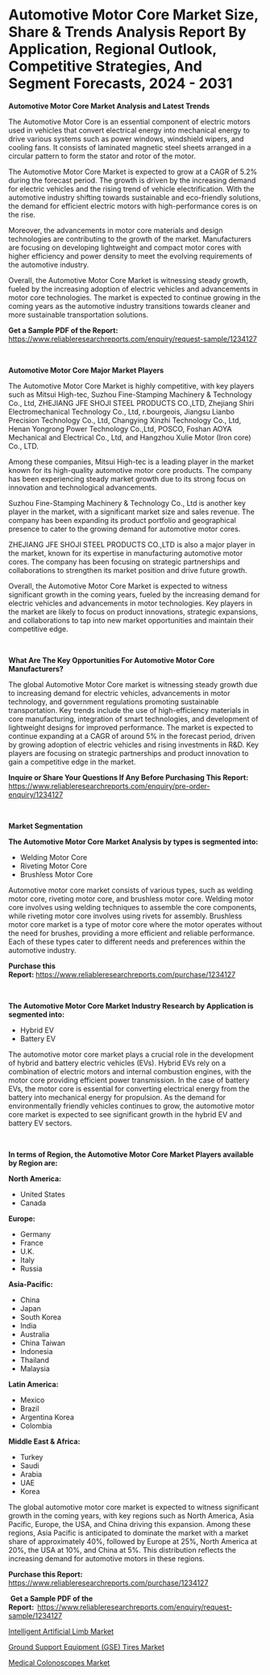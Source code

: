 <p><h1>Automotive Motor Core Market Size, Share & Trends Analysis Report By Application, Regional Outlook, Competitive Strategies, And Segment Forecasts, 2024 - 2031</h1></p><p><strong>Automotive Motor Core Market Analysis and Latest Trends</strong></p>
<p><p>The Automotive Motor Core is an essential component of electric motors used in vehicles that convert electrical energy into mechanical energy to drive various systems such as power windows, windshield wipers, and cooling fans. It consists of laminated magnetic steel sheets arranged in a circular pattern to form the stator and rotor of the motor.</p><p>The Automotive Motor Core Market is expected to grow at a CAGR of 5.2% during the forecast period. The growth is driven by the increasing demand for electric vehicles and the rising trend of vehicle electrification. With the automotive industry shifting towards sustainable and eco-friendly solutions, the demand for efficient electric motors with high-performance cores is on the rise.</p><p>Moreover, the advancements in motor core materials and design technologies are contributing to the growth of the market. Manufacturers are focusing on developing lightweight and compact motor cores with higher efficiency and power density to meet the evolving requirements of the automotive industry.</p><p>Overall, the Automotive Motor Core Market is witnessing steady growth, fueled by the increasing adoption of electric vehicles and advancements in motor core technologies. The market is expected to continue growing in the coming years as the automotive industry transitions towards cleaner and more sustainable transportation solutions.</p></p>
<p><strong>Get a Sample PDF of the Report:&nbsp;</strong> <a href="https://www.reliableresearchreports.com/enquiry/request-sample/1234127">https://www.reliableresearchreports.com/enquiry/request-sample/1234127</a></p>
<p>&nbsp;</p>
<p><strong>Automotive Motor Core Major Market Players</strong></p>
<p><p>The Automotive Motor Core Market is highly competitive, with key players such as Mitsui High-tec, Suzhou Fine-Stamping Machinery & Technology Co., Ltd, ZHEJIANG JFE SHOJI STEEL PRODUCTS CO.,LTD, Zhejiang Shiri Electromechanical Technology Co., Ltd, r.bourgeois, Jiangsu Lianbo Precision Technology Co., Ltd, Changying Xinzhi Technology Co., Ltd, Henan Yongrong Power Technology Co.,Ltd, POSCO, Foshan AOYA Mechanical and Electrical Co., Ltd, and Hangzhou Xulie Motor (Iron core) Co., LTD.</p><p>Among these companies, Mitsui High-tec is a leading player in the market known for its high-quality automotive motor core products. The company has been experiencing steady market growth due to its strong focus on innovation and technological advancements.</p><p>Suzhou Fine-Stamping Machinery & Technology Co., Ltd is another key player in the market, with a significant market size and sales revenue. The company has been expanding its product portfolio and geographical presence to cater to the growing demand for automotive motor cores.</p><p>ZHEJIANG JFE SHOJI STEEL PRODUCTS CO.,LTD is also a major player in the market, known for its expertise in manufacturing automotive motor cores. The company has been focusing on strategic partnerships and collaborations to strengthen its market position and drive future growth.</p><p>Overall, the Automotive Motor Core Market is expected to witness significant growth in the coming years, fueled by the increasing demand for electric vehicles and advancements in motor technologies. Key players in the market are likely to focus on product innovations, strategic expansions, and collaborations to tap into new market opportunities and maintain their competitive edge.</p></p>
<p>&nbsp;</p>
<p><strong>What Are The Key Opportunities For Automotive Motor Core Manufacturers?</strong></p>
<p><p>The global Automotive Motor Core market is witnessing steady growth due to increasing demand for electric vehicles, advancements in motor technology, and government regulations promoting sustainable transportation. Key trends include the use of high-efficiency materials in core manufacturing, integration of smart technologies, and development of lightweight designs for improved performance. The market is expected to continue expanding at a CAGR of around 5% in the forecast period, driven by growing adoption of electric vehicles and rising investments in R&D. Key players are focusing on strategic partnerships and product innovation to gain a competitive edge in the market.</p></p>
<p><strong>Inquire or Share Your Questions If Any Before Purchasing This Report:</strong> <a href="https://www.reliableresearchreports.com/enquiry/pre-order-enquiry/1234127">https://www.reliableresearchreports.com/enquiry/pre-order-enquiry/1234127</a></p>
<p>&nbsp;</p>
<p><strong>Market Segmentation</strong></p>
<p><strong>The Automotive Motor Core Market Analysis by types is segmented into:</strong></p>
<p><ul><li>Welding Motor Core</li><li>Riveting Motor Core</li><li>Brushless Motor Core</li></ul></p>
<p><p>Automotive motor core market consists of various types, such as welding motor core, riveting motor core, and brushless motor core. Welding motor core involves using welding techniques to assemble the core components, while riveting motor core involves using rivets for assembly. Brushless motor core market is a type of motor core where the motor operates without the need for brushes, providing a more efficient and reliable performance. Each of these types cater to different needs and preferences within the automotive industry.</p></p>
<p><strong>Purchase this Report:&nbsp;</strong><a href="https://www.reliableresearchreports.com/purchase/1234127">https://www.reliableresearchreports.com/purchase/1234127</a></p>
<p>&nbsp;</p>
<p><strong>The Automotive Motor Core Market Industry Research by Application is segmented into:</strong></p>
<p><ul><li>Hybrid EV</li><li>Battery EV</li></ul></p>
<p><p>The automotive motor core market plays a crucial role in the development of hybrid and battery electric vehicles (EVs). Hybrid EVs rely on a combination of electric motors and internal combustion engines, with the motor core providing efficient power transmission. In the case of battery EVs, the motor core is essential for converting electrical energy from the battery into mechanical energy for propulsion. As the demand for environmentally friendly vehicles continues to grow, the automotive motor core market is expected to see significant growth in the hybrid EV and battery EV sectors.</p></p>
<p>&nbsp;</p>
<p><strong>In terms of Region, the Automotive Motor Core Market Players available by Region are:</strong></p>
<p>
    <p> <strong> North America: </strong>
        <ul>
            <li>United States</li>
            <li>Canada</li>
        </ul>
        </p> 
    <p> <strong> Europe: </strong>
        <ul>
            <li>Germany</li>
            <li>France</li>
            <li>U.K.</li>
            <li>Italy</li>
            <li>Russia</li>
        </ul>
        </p> 
    <p> <strong> Asia-Pacific: </strong>
        <ul>
            <li>China</li>
            <li>Japan</li>
            <li>South Korea</li>
            <li>India</li>
            <li>Australia</li>
            <li>China Taiwan</li>
            <li>Indonesia</li>
            <li>Thailand</li>
            <li>Malaysia</li>
        </ul>
        </p> 
    <p> <strong> Latin America: </strong>
        <ul>
            <li>Mexico</li>
            <li>Brazil</li>
            <li>Argentina Korea</li>
            <li>Colombia</li>
        </ul>
        </p> 
    <p> <strong> Middle East & Africa: </strong>
        <ul>
            <li>Turkey</li>
            <li>Saudi</li>
            <li>Arabia</li>
            <li>UAE</li>
            <li>Korea</li>
        </ul>
    </p>
    </p>
<p><p>The global automotive motor core market is expected to witness significant growth in the coming years, with key regions such as North America, Asia Pacific, Europe, the USA, and China driving this expansion. Among these regions, Asia Pacific is anticipated to dominate the market with a market share of approximately 40%, followed by Europe at 25%, North America at 20%, the USA at 10%, and China at 5%. This distribution reflects the increasing demand for automotive motors in these regions.</p></p>
<p><strong>Purchase this Report: </strong><a href="https://www.reliableresearchreports.com/purchase/1234127">https://www.reliableresearchreports.com/purchase/1234127</a></p>
<p>&nbsp;<strong>Get a Sample PDF of the Report:&nbsp;&nbsp;</strong><a href="https://www.reliableresearchreports.com/enquiry/request-sample/1234127">https://www.reliableresearchreports.com/enquiry/request-sample/1234127</a></p>
<p><strong></strong></p>
<p><p><a href="https://view.publitas.com/reportprime-1/intelligent-artificial-limb-market-offers-provide-insightful-data-for-the-time-period-from-2023-to-2030-and-also-provide-analysis-based-on-application-type-and-region/">Intelligent Artificial Limb Market</a></p><p><a href="https://view.publitas.com/reportprime-1/ground-support-equipment-gse-tires-market-size-growing-and-forecasted-for-period-from-2023-2030-and-provides-complete-market-analysis-of-this-market/">Ground Support Equipment (GSE) Tires Market</a></p><p><a href="https://view.publitas.com/reportprime-1/medical-colonoscopes-market-a-comprehensive-report-of-its-market-share-growth-trends-2023-2030/">Medical Colonoscopes Market</a></p></p>